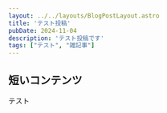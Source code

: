 ```yaml
---
layout: ../../layouts/BlogPostLayout.astro
title: 'テスト投稿'
pubDate: 2024-11-04
description: 'テスト投稿です'
tags: ["テスト", "雑記事"]
---
```


## 短いコンテンツ

テスト

